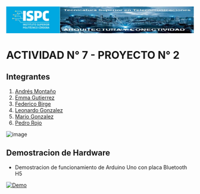 ![image](https://github.com/ISPC-TST-ARQUITECTURA-Y-CONECTIVIDAD/tarea1-grupo-6/blob/main/Portada.jpg)

# ACTIVIDAD N° 7 - PROYECTO N° 2

## Integrantes

1. [Andrés Montaño](https://github.com/maj3210)
2. [Emma Gutierrez](https://github.com/Emygut)
3. [Federico Birge](https://github.com/FedeBirge)
4. [Leonardo Gonzalez](https://github.com/leolgonzalez)
5. [Mario Gonzalez](https://github.com/mariogonzalezispc)
6. [Pedro Rojo](https://github.com/tecnosisnet)

![image](https://github.com/ISPC-TST-ARQUITECTURA-Y-CONECTIVIDAD/tarea7-grupo-6/assets/109010330/2e75b89c-69b6-4831-8bf2-962899ff163f)

## Demostracion de Hardware ##
* Demostracion de funcionamiento de Arduino Uno con placa Bluetooth H5

[![Demo](https://www.youtube.com/watch?v=ti1mLRGaHA8/2.jpg)](https://www.youtube.com/watch?v=ti1mLRGaHA8)
